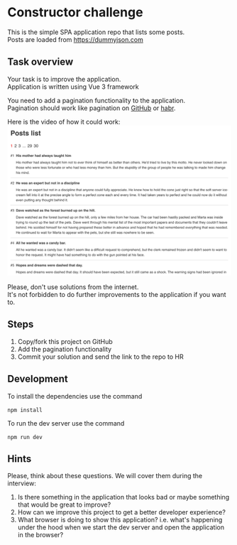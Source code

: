 # Constructor challenge

This is the simple SPA application repo that lists some posts.\
Posts are loaded from https://dummyjson.com

## Task overview

Your task is to improve the application.\
Application is written using Vue 3 framework

You need to add a pagination functionality to the application.\
Pagination should work like pagination on [GitHub](https://github.com/search?q=test&type=Repositories) or [habr](https://habr.com/en/all/).

Here is the video of how it could work:
[![Watch the video](info/preview.png)](info/recording.mp4)

Please, don't use solutions from the internet.\
It's not forbidden to do further improvements to the application if you want to.

## Steps

1. Copy/fork this project on GitHub
2. Add the pagination functionality
3. Commit your solution and send the link to the repo to HR

## Development

To install the dependencies use the command
```shell
npm install
```

To run the dev server use the command
```shell
npm run dev
```

## Hints

Please, think about these questions. We will cover them during the interview:
1. Is there something in the application that looks bad or maybe something that would be great to improve?
2. How can we improve this project to get a better developer experience?
3. What browser is doing to show this application? i.e. what's happening under the hood when we start the dev server and open the application in the browser?
